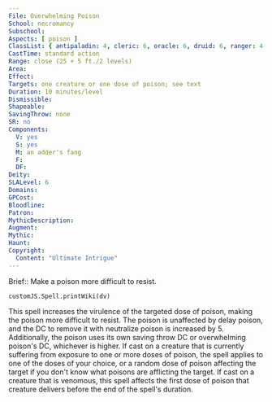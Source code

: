 ```yaml
---
File: Overwhelming Poison
School: necromancy
Subschool: 
Aspects: [ poison ]
ClassList: { antipaladin: 4, cleric: 6, oracle: 6, druid: 6, ranger: 4, shaman: 6, witch: 6 }
CastTime: standard action
Range: close (25 + 5 ft./2 levels)
Area: 
Effect: 
Targets: one creature or one dose of poison; see text
Duration: 10 minutes/level
Dismissible: 
Shapeable: 
SavingThrow: none
SR: no
Components:
  V: yes
  S: yes
  M: an adder's fang
  F: 
  DF: 
Deity: 
SLALevel: 6
Domains: 
GPCost: 
Bloodline: 
Patron: 
MythicDescription: 
Augment: 
Mythic: 
Haunt: 
Copyright:
  Content: "Ultimate Intrigue"
---
```

Brief:: Make a poison more difficult to resist.

```dataviewjs
customJS.Spell.printWiki(dv)
```

This spell increases the virulence of the targeted dose of poison, making the poison more difficult to resist. The poison is unaffected by delay poison, and the DC to remove it with neutralize poison is increased by 5. Additionally, the poison uses its own saving throw DC or overwhelming poison's DC, whichever is higher.  If cast on a creature that is currently suffering from exposure to one or more doses of poison, the spell applies to one of the doses of your choice, or a random dose of poison affecting the target if you don't know what poisons are afflicting the target. If cast on a creature that is venomous, this spell affects the first dose of poison that creature delivers before the end of the spell's duration.
